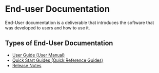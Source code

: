 # End-user Documentation
End-User documentation is a deliverable that introduces the software that was developed to users and how to use it.

## Types of End-User Documentation
- [User Guide (User Manual)](https://github.com/SG-Eddin/Technical-Documentation-Best-Practices/blob/main/EndUser-Documentation/User-Manual.md)
- [Quick Start Guides (Quick Reference Guides)](https://github.com/SG-Eddin/Technical-Documentation-Best-Practices/blob/main/EndUser-Documentation/Quick-Start-Guide.md)
- [Release Notes](https://github.com/SG-Eddin/Technical-Documentation-Best-Practices/blob/main/EndUser-Documentation/Release-Notes.md)
